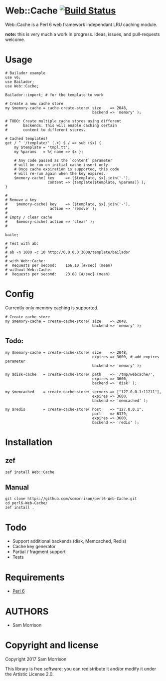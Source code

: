 Web::Cache [![Build Status](https://travis-ci.org/scmorrison/perl6-Web-Cache.svg?branch=master)](https://travis-ci.org/scmorrison/perl6-Web-Cache)
===

Web::Cache is a Perl 6 web framework independant LRU caching module.

**note:** this is very much a work in progress. Ideas, issues, and pull-requests welcome.

Usage
=====

```perl6
# Bailador example
use v6;
use Bailador;
use Web::Cache;

Bailador::import; # for the template to work

# Create a new cache store
my $memory-cache = cache-create-store( size    => 2048,
                                       backend => 'memory' );

# TODO: Create multiple cache stores using different
#       backends. This will enable caching certain 
#       content to different stores.

# Cached templates!
get / ^ '/template/' (.+) $ / => sub ($x) {
    my $template = 'tmpl.tt';
    my %params   = %{ name => $x };
     
    # Any code passed as the `content` parameter
    # will be run on initial cache insert only.
    # Once cache expiration is supported, this code
    # will re-run again when the key expires.
    $memory-cache( key     => [$template, $x].join('-'),
                   content => {template($template, %params)} );
}

#
# Remove a key
#    $memory-cache( key    => [$template, $x].join('-'),
#                   action => 'remove' );
#
# Empty / clear cache
#    $memory-cache( action => 'clear' );
#

baile;

# Test with ab:
#
# ab -n 1000 -c 10 http://0.0.0.0:3000/template/bailador 
#
# with Web::Cache:
#  Requests per second:    166.10 [#/sec] (mean)
# without Web::Cache:
#  Requests per second:    23.88 [#/sec] (mean)
```

Config
======

Currently only memory caching is supported. 

```perl6
# Create cache store
my $memory-cache = create-cache-store( size    => 2048,
                                       backend => 'memory' );
```

## Todo:

```perl6
my $memory-cache = create-cache-store( size    => 2048,
                                       expires => 3600, # add expires parameter
                                       backend => 'memory' );

my $disk-cache   = create-cache-store( path    => '/tmp/webcache/',
                                       expires => 3600,
                                       backend => 'disk' );

my $memcached    = create-cache-store( servers => ["127.0.0.1:11211"],
                                       expires => 3600,
                                       backend => 'memcached' );

my $redis        = create-cache-store( host    => "127.0.0.1",
                                       port    => 6379,
                                       expires => 3600,
                                       backend => 'redis' );
```


Installation
============

## zef
```
zef install Web::Cache
```

## Manual

```
git clone https://github.com/scmorrison/perl6-Web-Cache.git
cd perl6-Web-Cache/
zef install .
```

Todo
====

* Support additional backends (disk, Memcached, Redis)
* Cache key generator
* Partial / fragment support
* Tests

Requirements
============

* [Perl 6](http://perl6.org/)

AUTHORS
=======

* Sam Morrison

Copyright and license
=====================

Copyright 2017 Sam Morrison

This library is free software; you can redistribute it and/or modify it under the Artistic License 2.0.
